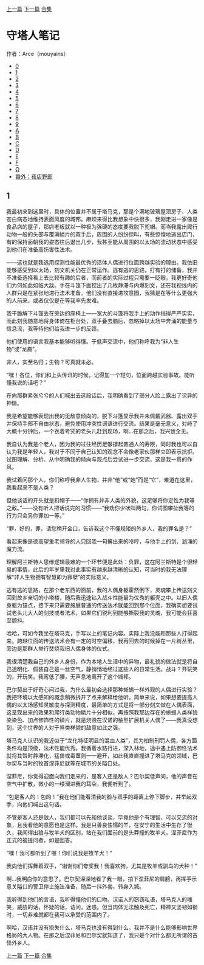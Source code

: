 [上一篇](./守塔人笔记00.md)  [下一篇](./守塔人笔记02.md)  [合集](../同人目录.md)

# 守塔人笔记

作者：Arce（mouyains）

* [0](./守塔人笔记00.md)
* [1](./守塔人笔记01.md)
* [2](./守塔人笔记02.md)
* [3](./守塔人笔记03.md)
* [4](./守塔人笔记04.md)
* [5](./守塔人笔记05.md)
* [6](./守塔人笔记06.md)
* [7](./守塔人笔记07.md)
* [8](./守塔人笔记08.md)
* [9](./守塔人笔记09.md)
* [A](./守塔人笔记10.md)
* [B](./守塔人笔记11.md)
* [C](./守塔人笔记12.md)
* [D](./守塔人笔记13.md)
* [E](./守塔人笔记14.md)
* [F](./守塔人笔记15.md)
* [Ω](./守塔人笔记16.md)
* [番外：夜店野郎](./守塔人笔记番外.md)

## 1

我最初来到这里时，具体的位置并不属于塔马克，那是个满地玻璃屋顶房子、人类苍白病态地维持表面风度的城邦。麻烦来得比我想象中快很多，我刚走进一家像是食品店的屋子，那店老板就以一种极为强硬的态度要我脱下兜帽。而当我露出爬行动物一般的头部与覆满鳞片的双手后，周围的人纷纷惊叫，有些惊惶地逃出店门，有的保持面朝我的姿态往后退出几步，我甚至能从周围的以太场的流动状态中感受到他们在准备高伤害性法术。

——这也就是我选用探测性能最优秀的活体人偶进行位面跨越实验的理由。我依旧能够感受到以太场，刻文机关仍在正常运作。逃有逃的思路，打有打的储备，我并不准备选择看上去比较有趣的后者，而前者的实际过程只需要一眨眼，我更好奇他们为何如此如临大敌。手在斗篷下面捏出了几枚静滞与内爆刻文，还在我视线内的人群只是在紧张地进行法术准备，他们没有直接进攻意图，我猜是在等什么更强大的人前来，或者仅仅是在等我率先发难。

我干脆解下斗篷丢在旁边的座椅上——宽大的斗篷将我手上的动作挡得严严实实，而此刻我随意地将身体倚在柜台处，双手叠去脑后，忽略掉以太场中奔涌的能量与信息流，我等待他们给我进一步的反馈。

他们使用的语言我基本能够听得懂。于低声交流中，他们称呼我为“非人生物”或“龙裔”。

非人，实至名归；生物？可真就未必。

“嘿！各位，你们和上头传讯的时候，记得加一个短句，位面跨越实验事故。能听懂我说的话吧？”

在向那群紧张兮兮的人们喊出去这段话后，我明确看到了部分人脸上露出了诧异的神情。

我是希望能够表现出我的无敌意倾向的，脱下斗篷显示我并未佩戴武器、露出双手并保持手部不自由状态，避免使用冲突性词语进行交流。结果是毫无意义，对峙了大概十分钟后，一个衣着考究的老头儿赶到现场，啊…在那之后，我兴致全无。

我自认为我是个老人，因为我的过往经历足够撑起普通人的寿限，同时我也可以自认为我是年轻人，我对于不同于自己认知的观念不会像老家伙那样立即表示抗拒。试图理解、分析、从中明确我的倾向与观点后尝试进一步交流，这是我一贯的作风。

我试着问那个人。你们称呼我非人生物，并非“他”或“她”而是“它”，难道在这里，我看起来不是人类？

但他谈话的开头就是扣帽子——“你拥有并非人类的外貌，这足够将你定性为我等之敌。”——没有听人把话说完的习惯——“我劝你少吠叫两句，你试图攀扯我等的行为只会另你罪加一等。”

“罪，好的，罪。请您稍开金口，告诉我这个不懂规矩的外乡人，我的罪名是？”

看起来像是德高望重老领导的人只回我一句擤出来的冷哼，与他手上的剑、汹涌的魔力流。

理解阿兰斯特人思维逻辑最难的一个环节便是此处：负罪，这在阿兰斯特是个很轻易的事情，此后的年岁里我对此事实有越来越清晰的认知，可当时的我无法理解“非人生物拥有智慧即为罪孽”的实际意义。

逃有逃的思路，在那个老东西的面前，我的人偶身躯霍然倒下，灵魂攀上传送刻文回到故乡亲切的小塔楼，随后我迅速钻入战斗性能最为优秀的躯壳之中。以旧人偶身躯为锚点，接下来只需要施展普通的传送法术就能回到那个位面，我确实想要试试老头儿大人的剑技或者法术，如果它们锐利到能够撕裂我的灵魂，我可能会狂喜至颤抖。

哈哈，可如今我坐在塔马克，手写以上的笔记内容。实际上我没能和那些人打得起来。跨越位面的传送法术会有一定的时空偏移，我再回去的时候掉在一片树丛里，旁边是那群人举行焚烧我旧人偶身体的仪式。

我很清楚我自己的外乡人身份，作为本地人生活中的异物，最礼貌的做法就是将自己透明化、假装自己是一丝空气，静悄悄地经过这些人的日常生活。战斗？开玩笑的，开玩笑。我弯低了腰，无声息地离开了这个城邦。

巴尔契出于好奇心问过我，为什么最初会选择那种蜥蜴一样外观的人偶进行实验？我把环境以太感知的概念稍微拆开了点来解释给他听，简单来说，如果想要提高人偶的以太场感知灵敏度与探测精度，最简单的方式是将一部分刻文做在人偶表面，这呈现出来的效果和爬行类动物鳞片十分相似，再按照我那边存在的蜥蜴人类样貌染染色、加点修饰性的鳞片，就是烧毁在汉诺的柚型扩展机关人偶了——我真没想到，这个世界的人对于异类样貌的敌意如此之强。

塔马克人认识的我近似于“龙化特征明显的混血人类”，其为柏制刑罚人偶，各方面条件均是顶级，法术性能优秀。我循着水路行进，深入林地，途中遇上防御性法术就将其暂时静滞化，猛兽或毒蕈则一一避开，如此我直直撞进了塔马克的领域，巴尔契与当时的牧首涅菲尼就等在城市的关隘口处。

涅菲尼，你觉得迎面向我们走来的，是客人还是敌人？巴尔契低声问，他的声音在空气中扩散，微小的一缕溜进我的耳朵，我便听到了。

“包是客人的！包的！”我在他们能看清我的脸与双手的距离上停下脚步，并举起双手，向他们喊出这句话。

不管是客人还是敌人，我们都可以先和他谈谈，毕竟他是个有理智、可以交流的对象，且我看他的意愿也是这样。我是只善良怯懦的羊，在安宁的生活中生存了很久，我闻得出狼与牧羊犬的区别，站在我们面前的是头莽撞的牧羊犬。涅菲尼作为正式的被提问者，如是回答。

“嘿！我可都听到了喔！你们说我是牧羊犬！”

我向他们挥舞着双手，“谢谢你们夸奖我！我喜欢狗，尤其是牧羊或驯鸟的犬种！”

啊…我明白你的意思了。巴尔契深深地看了我一眼，拍下涅菲尼的肩膀，再挥手示意关隘口的警卫停止施法准备，随后一抖外套，转身入城。

我听得到他们的言语，我听得懂他们的口吻。汉诺人的窃窃私语，塔马克人的嗤笑，威胁的话，怀疑的话，诘问，迷惑。但当肉体无法触及死亡，精神又坚韧如钢时，一切非难就都在我可以承受的范围内了。

啊哈，汉诺并没有损失什么，塔马克也没有得到什么。我并不是什么能够影响世界格局的大人物。在那之后涅菲尼和巴尔契就知道了，我只是个对什么都无所谓的古怪外乡人。




[上一篇](./守塔人笔记00.md)  [下一篇](./守塔人笔记02.md)  [合集](../同人目录.md)
